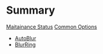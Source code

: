 # Summary

[Maitainance Status](./maintainance.toml)
[Common Options]()
- [AutoBlur]()
- [BlurRing](./blurring.md)
